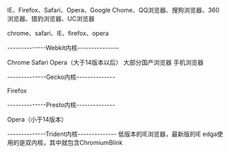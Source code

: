<!-- 关于浏览器的介绍 -->
IE、Firefox、Safari、Opera、Google Chome、QQ浏览器、搜狗浏览器、360浏览器、猎豹浏览器、UC浏览器

chrome、safari、IE、firefox、opera

--------------Webkit内核---------------

Chrome
Safari
Opera（大于14版本以后）
大部分国产浏览器
手机浏览器

--------------Gecko内核--------------

Firefox


--------------Presto内核--------------

Opera（小于14版本）

--------------Trident内核--------------
低版本的IE浏览器，最新版的IE edga使用的是双内核，其中就包含ChromiumBlink






